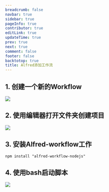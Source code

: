 ```yaml
---
breadcrumb: false
navbar: true
sidebar: true
pageInfo: true
contributor: true
editLink: true
updateTime: true
prev: true
next: true
comment: false
footer: false
backtotop: true
title: Alfred添加工作流
---
```


## 1. 创建一个新的Workflow

![](https://img.springlearn.cn/blog/learn_1651661121000.png)

## 2. 使用编辑器打开文件夹创建项目

![](https://img.springlearn.cn/blog/learn_1651661168000.png)


## 3. 安装Alfred-workflow工作

``` 
npm install "alfred-workflow-nodejs"
```

## 4. 使用bash启动脚本

![](https://img.springlearn.cn/blog/learn_1651661238000.png)

